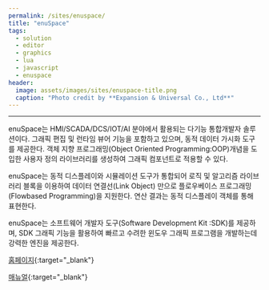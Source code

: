 ```yaml
---
permalink: /sites/enuspace/
title: "enuSpace"
tags:
  - solution
  - editor
  - graphics
  - lua
  - javascript
  - enuspace
header:
  image: assets/images/sites/enuspace-title.png
  caption: "Photo credit by **Expansion & Universal Co., Ltd**"
---
```

---
enuSpace는 HMI/SCADA/DCS/IOT/AI 분야에서 활용되는 다기능 통합개발자 솔루션이다. 그래픽 편집 및 런타임 뷰어 기능을 포함하고 있으며, 동적 데이터 가시화 도구를 제공한다. 객체 지향 프로그래밍(Object Oriented Programming:OOP)개념을 도입한 사용자 정의 라이브러리를 생성하여 그래픽 컴포넌트로 적용할 수 있다.

enuSpace는 동적 디스플레이와 시뮬레이션 도구가 통합되어 로직 및 알고리즘 라이브러리 블록을 이용하여 데이터 연결선(Link Object) 만으로 플로우베이스 프로그래밍(Flowbased Programming)을 지원한다. 연산 결과는 동적 디스플레이 객체를 통해 표현한다.

enuSpace는 소프트웨어 개발자 도구(Software Development Kit :SDK)를 제공하며, SDK 그래픽 기능을 활용하여 빠르고 수려한 윈도우 그래픽 프로그램을 개발하는데 강력한 엔진을 제공한다.

[홈페이지](http://www.enu-tech.co.kr/enuspace.html){:target="_blank"}

[매뉴얼](https://expnuni.github.io/enuspace_doc/){:target="_blank"}
